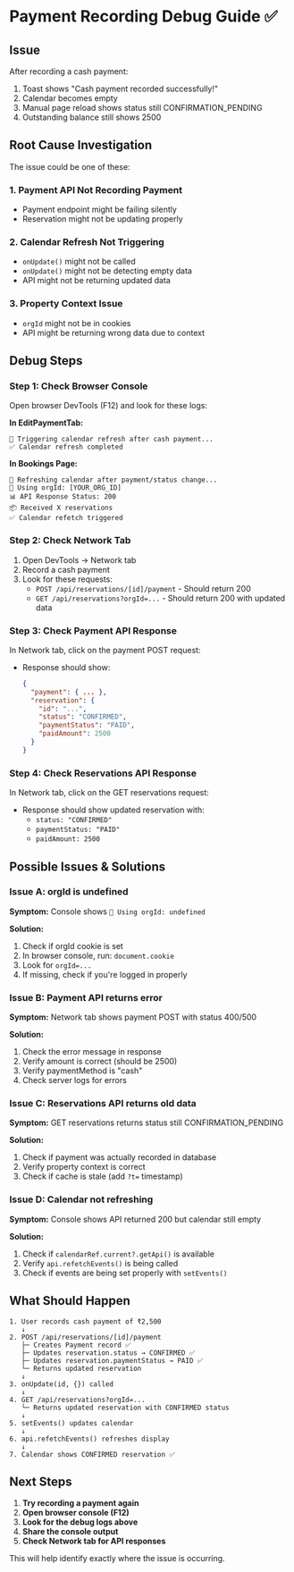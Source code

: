# Payment Recording Debug Guide ✅

## Issue
After recording a cash payment:
1. Toast shows "Cash payment recorded successfully!"
2. Calendar becomes empty
3. Manual page reload shows status still CONFIRMATION_PENDING
4. Outstanding balance still shows 2500

## Root Cause Investigation

The issue could be one of these:

### 1. Payment API Not Recording Payment
- Payment endpoint might be failing silently
- Reservation might not be updating properly

### 2. Calendar Refresh Not Triggering
- `onUpdate()` might not be called
- `onUpdate()` might not be detecting empty data
- API might not be returning updated data

### 3. Property Context Issue
- `orgId` might not be in cookies
- API might be returning wrong data due to context

## Debug Steps

### Step 1: Check Browser Console
Open browser DevTools (F12) and look for these logs:

**In EditPaymentTab:**
```
🔄 Triggering calendar refresh after cash payment...
✅ Calendar refresh completed
```

**In Bookings Page:**
```
🔄 Refreshing calendar after payment/status change...
📍 Using orgId: [YOUR_ORG_ID]
📊 API Response Status: 200
📦 Received X reservations
✅ Calendar refetch triggered
```

### Step 2: Check Network Tab
1. Open DevTools → Network tab
2. Record a cash payment
3. Look for these requests:
   - `POST /api/reservations/[id]/payment` - Should return 200
   - `GET /api/reservations?orgId=...` - Should return 200 with updated data

### Step 3: Check Payment API Response
In Network tab, click on the payment POST request:
- Response should show:
  ```json
  {
    "payment": { ... },
    "reservation": {
      "id": "...",
      "status": "CONFIRMED",
      "paymentStatus": "PAID",
      "paidAmount": 2500
    }
  }
  ```

### Step 4: Check Reservations API Response
In Network tab, click on the GET reservations request:
- Response should show updated reservation with:
  - `status: "CONFIRMED"`
  - `paymentStatus: "PAID"`
  - `paidAmount: 2500`

## Possible Issues & Solutions

### Issue A: orgId is undefined
**Symptom:** Console shows `📍 Using orgId: undefined`

**Solution:**
1. Check if orgId cookie is set
2. In browser console, run: `document.cookie`
3. Look for `orgId=...`
4. If missing, check if you're logged in properly

### Issue B: Payment API returns error
**Symptom:** Network tab shows payment POST with status 400/500

**Solution:**
1. Check the error message in response
2. Verify amount is correct (should be 2500)
3. Verify paymentMethod is "cash"
4. Check server logs for errors

### Issue C: Reservations API returns old data
**Symptom:** GET reservations returns status still CONFIRMATION_PENDING

**Solution:**
1. Check if payment was actually recorded in database
2. Verify property context is correct
3. Check if cache is stale (add `?t=` timestamp)

### Issue D: Calendar not refreshing
**Symptom:** Console shows API returned 200 but calendar still empty

**Solution:**
1. Check if `calendarRef.current?.getApi()` is available
2. Verify `api.refetchEvents()` is being called
3. Check if events are being set properly with `setEvents()`

## What Should Happen

```
1. User records cash payment of ₹2,500
   ↓
2. POST /api/reservations/[id]/payment
   ├─ Creates Payment record ✅
   ├─ Updates reservation.status → CONFIRMED ✅
   ├─ Updates reservation.paymentStatus → PAID ✅
   └─ Returns updated reservation
   ↓
3. onUpdate(id, {}) called
   ↓
4. GET /api/reservations?orgId=...
   └─ Returns updated reservation with CONFIRMED status
   ↓
5. setEvents() updates calendar
   ↓
6. api.refetchEvents() refreshes display
   ↓
7. Calendar shows CONFIRMED reservation ✅
```

## Next Steps

1. **Try recording a payment again**
2. **Open browser console (F12)**
3. **Look for the debug logs above**
4. **Share the console output**
5. **Check Network tab for API responses**

This will help identify exactly where the issue is occurring.

